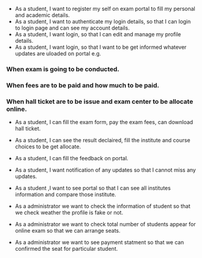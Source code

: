 - As a student, I want to register my self on exam  portal to fill my personal and academic details.
- As a student, I want to authenticate my login details, so that I can login to login page and can see my account
details.
- As a student, I want login, so that I can edit and manage my profile details.
- As a student, I want login, so that I want to be get informed whatever updates are uloaded on portal 
	e.g.
 ### When exam is going to be conducted.
 ### When fees are to be paid and how much to be paid.
 ### When hall ticket are to be issue and exam center to be allocate online.
- As a student, I can fill the exam form, pay the exam fees, can download hall ticket.
- As a student, I can see the result declaired, fill the institute and course choices to be get allocate.
- As a student, I can fill the feedback on portal.
- As a student, I want notification of any updates so that I cannot miss any updates.
- As a student ,I want to see portal so that I can see all institutes information and compare those institute. 

- As a administrator we want to check the information of student so that we  check weather the profile is fake or not.
- As a administrator we want to check total number of students appear for online exam so that we can arrange seats.
- As a administrator we want to see payment statment so that we can confirmed the seat for particular student.
 




